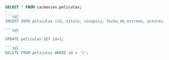 ```sql 
SELECT * FROM cacmovies.peliculas;
'
```sql
INSERT INTO peliculas (id, titulo, sinopsis, fecha_de_estreno, actores, genero, director, pais, duracion, poster, trailer) VALUES ();

```sql

UPDATE peliculas SET id=1;

```sql 
DELETE FROM peliculas WHERE id = '1';
